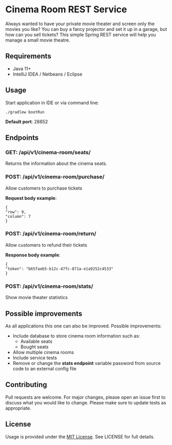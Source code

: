 # Cinema Room REST Service

Always wanted to have your private movie theater and screen only the movies you like? You can buy a fancy projector and set it up in a garage, but how can you sell tickets? This simple Spring REST service will help you manage a small movie theatre.

## Requirements

- Java 11+
- IntelliJ IDEA / Netbeans / Eclipse

## Usage 

Start application in IDE or via command line:

```
./gradlew bootRun
```

**Default port**: 28852

## Endpoints

### GET: /api/v1/cinema-room/seats/
Returns the information about the cinema seats.

### POST: /api/v1/cinema-room/purchase/
Allow customers to purchase tickets

**Request body example**: 
```
{
"row": 9,
"column": 7
}
```

### POST: /api/v1/cinema-room/return/
Allow customers to refund their tickets

**Response body example**:
```
{
"token": "b65faeb5-b12c-47fc-871a-e1a9252c4533"
}
```

### POST: /api/v1/cinema-room/stats/
Show movie theater statistics

## Possible improvements

As all applications this one can also be improved. Possible improvements:

- Include database to store cinema room information such as:
    - Available seats
    - Bought seats
- Allow multiple cinema rooms
- Include service tests
- Remove or change the **stats endpoint** variable password from source code to an external config file
    
## Contributing 

Pull requests are welcome. For major changes, please open an issue first to discuss what you would like to change.  Please make sure to update tests as appropriate.

## License

Usage is provided under the [MIT License](https://mit-license.org/). See LICENSE for full details.
